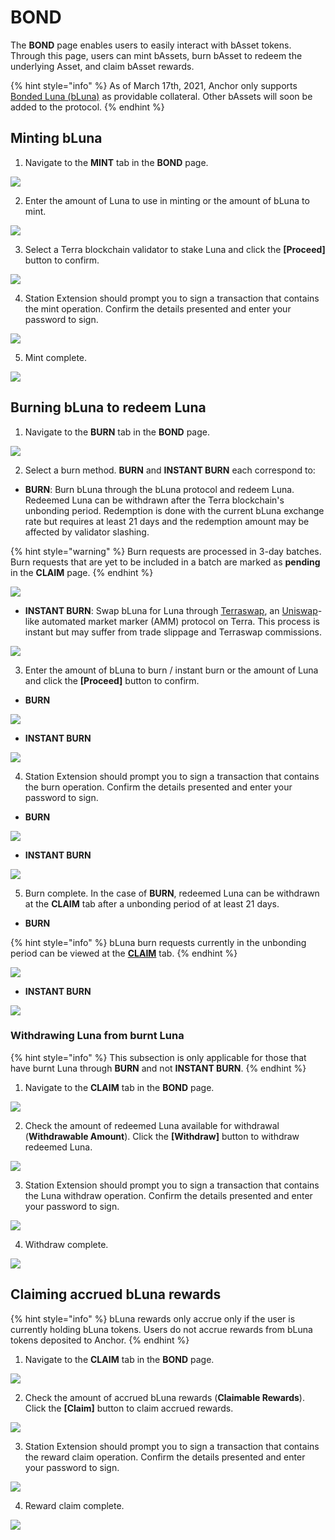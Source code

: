 # BOND

The **BOND** page enables users to easily interact with bAsset tokens. Through this page, users can mint bAssets, burn bAsset to redeem the underlying Asset, and claim bAsset rewards.

{% hint style="info" %}
As of March 17th, 2021, Anchor only supports [Bonded Luna \(bLuna\)](../../protocol/bonded-assets-bassets/bonded-luna-bluna.md) as providable collateral. Other bAssets will soon be added to the protocol. 
{% endhint %}

## Minting bLuna

1. Navigate to the **MINT** tab in the **BOND** page. 

![](../../.gitbook/assets/bond-mint-1.png)

2. Enter the amount of Luna to use in minting or the amount of bLuna to mint.

![](../../.gitbook/assets/bond-mint-2.png)

3. Select a Terra blockchain validator to stake Luna and click the **\[Proceed\]** button to confirm.

![](../../.gitbook/assets/bond-mint-3.png)

4. Station Extension should prompt you to sign a transaction that contains the mint operation. Confirm the details presented and enter your password to sign.

![](../../.gitbook/assets/bond-mint-4.png)

5. Mint complete.

![](../../.gitbook/assets/bond-mint-5.png)

## Burning bLuna to redeem Luna

1. Navigate to the **BURN** tab in the **BOND** page. 

![](../../.gitbook/assets/bond-burn-1.png)

2. Select a burn method. **BURN** and **INSTANT BURN** each correspond to:

* **BURN**: Burn bLuna through the bLuna protocol and redeem Luna. Redeemed Luna can be withdrawn after the Terra blockchain's unbonding period. Redemption is done with the current bLuna exchange rate but requires at least 21 days and the redemption amount may be affected by validator slashing.

{% hint style="warning" %}
Burn requests are processed in 3-day batches. Burn requests that are yet to be included in a batch are marked as **pending** in the **CLAIM** page.
{% endhint %}

![](../../.gitbook/assets/bond-burn-burn.png)

* **INSTANT BURN**: Swap bLuna for Luna through [Terraswap](https://terraswap.io/), an [Uniswap](https://uniswap.org)-like automated market marker \(AMM\) protocol on Terra. This process is instant but may suffer from trade slippage and Terraswap commissions.

![](../../.gitbook/assets/burn-burn-instant.png)

3. Enter the amount of bLuna to burn / instant burn or the amount of Luna and click the **\[Proceed\]** button to confirm.

* **BURN**

![](../../.gitbook/assets/bond-burn-burn-3.png)

* **INSTANT BURN**

![](../../.gitbook/assets/bond-burn-instant-3.png)

4. Station Extension should prompt you to sign a transaction that contains the burn operation. Confirm the details presented and enter your password to sign.

* **BURN**

![](../../.gitbook/assets/bond-burn-burn-4.png)

* **INSTANT BURN**

![](../../.gitbook/assets/bond-burn-instant-4.png)

5. Burn complete. In the case of **BURN**, redeemed Luna can be withdrawn at the **CLAIM** tab after a unbonding period of at least 21 days.

* **BURN**

{% hint style="info" %}
bLuna burn requests currently in the unbonding period can be viewed at the [**CLAIM**](bond.md#withdrawing-luna-from-burnt-luna) tab.
{% endhint %}

![](../../.gitbook/assets/bond-burn-burn-5.png)

* **INSTANT BURN**

![](../../.gitbook/assets/bond-burn-instant-5.png)

### Withdrawing Luna from burnt Luna

{% hint style="info" %}
This subsection is only applicable for those that have burnt Luna through **BURN** and not **INSTANT BURN**.
{% endhint %}

1. Navigate to the **CLAIM** tab in the **BOND** page.

![](../../.gitbook/assets/bond-burn-burn-withdraw-1.png)

2. Check the amount of redeemed Luna available for withdrawal \(**Withdrawable Amount**\). Click the **\[Withdraw\]** button to withdraw redeemed Luna.

![](../../.gitbook/assets/bond-burn-burn-withdraw-2.png)

3. Station Extension should prompt you to sign a transaction that contains the Luna withdraw operation. Confirm the details presented and enter your password to sign.

![](../../.gitbook/assets/bond-burn-burn-withdraw-3.png)

4. Withdraw complete.

![](../../.gitbook/assets/bond-burn-burn-withdraw-4.png)

## Claiming accrued bLuna rewards

{% hint style="info" %}
bLuna rewards only accrue only if the user is currently holding bLuna tokens. Users do not accrue rewards from bLuna tokens deposited to Anchor.
{% endhint %}

1. Navigate to the **CLAIM** tab in the **BOND** page.

![](../../.gitbook/assets/bond-claim-1.png)

2. Check the amount of accrued bLuna rewards \(**Claimable Rewards**\). Click the **\[Claim\]** button to claim accrued rewards.

![](../../.gitbook/assets/bond-claim-2%20%281%29.png)

3. Station Extension should prompt you to sign a transaction that contains the reward claim operation. Confirm the details presented and enter your password to sign.

![](../../.gitbook/assets/bond-claim-3.png)

4. Reward claim complete.

![](../../.gitbook/assets/bond-claim-4%20%281%29.png)

